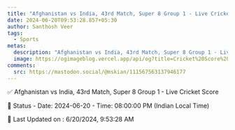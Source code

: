 ```yaml
---
title: "Afghanistan vs India, 43rd Match, Super 8 Group 1 - Live Cricket Score"
date: 2024-06-20T09:53:28.857+05:30
author: Santhosh Veer
tags:
  - Sports
metas:
  description: "Afghanistan vs India, 43rd Match, Super 8 Group 1 - Live Cricket Score - Date: 2024-06-20 - Time: 08:00:00 PM (Indian Local Time)"
  image: https://ogimageblog.vercel.app/api/og?title=Cricket%20Score%20%F0%9F%8F%8F
comments:
  src: https://mastodon.social/@mskian/111567563137946177
---
```


✅ Afghanistan vs India, 43rd Match, Super 8 Group 1 - Live Cricket Score

📑 Status - Date: 2024-06-20 - Time: 08:00:00 PM (Indian Local Time)

<!--more-->

📝 Last Updated on : 6/20/2024, 9:53:28 AM
